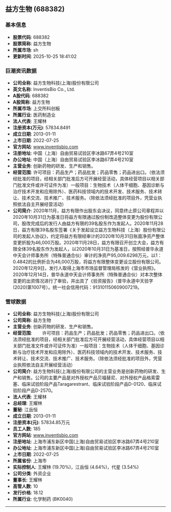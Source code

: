 ## 益方生物 (688382)

### 基本信息

- **股票代码**: 688382
- **股票简称**: 益方生物
- **所属市场**: sh
- **更新时间**: 2025-10-25 18:41:02

### 巨潮资讯数据

- **公司全称**: 益方生物科技(上海)股份有限公司
- **英文名称**: InventisBio Co., Ltd.
- **A股代码**: 688382
- **A股简称**: 益方生物
- **所属市场**: 上交所科创板
- **所属行业**: 医药制造业
- **法人代表**: 王耀林
- **注册资本(万元)**: 57834.8491
- **成立日期**: 2013-01-11
- **上市日期**: 2022-07-25
- **官方网站**: www.inventisbio.com
- **注册地址**: 中国（上海）自由贸易试验区李冰路67弄4号210室
- **办公地址**: 中国（上海）自由贸易试验区李冰路67弄4号210室
- **主营业务**: 创新药物的研发、生产和销售。
- **经营范围**: 许可项目：药品生产；药品批发；药品零售；药品进出口。（依法须经批准的项目，经相关部门批准后方可开展经营活动，具体经营项目以相关部门批准文件或许可证件为准）一般项目：生物技术（人体干细胞、基因诊断与治疗技术开发和应用除外）、医药科技领域内的技术开发、技术服务、技术转让、技术交流、技术推广、技术服务。（除依法须经批准的项目外，凭营业执照依法自主开展经营活动）
- **公司简介**: 2020年11月，益方有限作出股东会决议，同意终止原公司章程并以2020年10月31日为基准日将益方有限通过股份制改造整体变更为股份有限公司，股改完成后的发行人由益方有限的39名股东作为发起人。2020年11月28日，益方有限39名股东签署《关于发起设立益方生物科技（上海）股份有限公司的发起人协议》，约定将益方有限经审计的2020年10月31日账面净资产整体变更折股为46,000万股。2020年11月28日，益方有限召开创立大会，益方有限全体39名股东作为发起人，以2020年10月31日为基准日，按照经普华永道中天会计师事务所（特殊普通合伙）审计的净资产95,009.6298万元，以1：0.4842的比例折合为46,000万股，将益方有限整体变更设立股份有限公司。2020年12月9日，发行人取得上海市市场监督管理局核发的《营业执照》。2020年12月14日，普华永道中天会计师事务所（特殊普通合伙）对本次整体变更的出资情况进行了审验，并出具了《验资报告》（普华永道中天验字(2020)第1007号）。统一社会信用代码：913101150609007219。

### 雪球数据

- **公司全称**: 益方生物科技(上海)股份有限公司
- **公司简称**: 益方生物
- **主营业务**: 创新药物的研发、生产和销售。
- **经营范围**: 　　许可项目：药品生产；药品批发；药品零售；药品进出口。（依法须经批准的项目，经相关部门批准后方可开展经营活动，具体经营项目以相关部门批准文件或许可证件为准）一般项目：生物技术（人体干细胞、基因诊断与治疗技术开发和应用除外）、医药科技领域内的技术开发、技术服务、技术转让、技术交流、技术推广、技术服务。（除依法须经批准的项目外，凭营业执照依法自主开展经营活动）
- **公司简介**: 益方生物科技(上海)股份有限公司的主营业务是创新药物的研发、生产和销售。公司的主要产品是对外授权产品贝福替尼、对外授权产品格索雷塞、临床试验阶段产品Taragarestrant、临床试验阶段产品D-0120、临床试验阶段产品D-2570。
- **法人代表**: 王耀林
- **总经理**: 王耀林
- **董秘**: 江岳恒
- **成立日期**: 2013-01-11
- **注册资本(元)**: 57834.85万元
- **员工人数**: 185
- **官方网站**: www.inventisbio.com
- **注册地址**: 上海市浦东新区中国(上海)自由贸易试验区李冰路67弄4号210室
- **办公地址**: 上海市浦东新区中国(上海)自由贸易试验区李冰路67弄4号210室
- **上市日期**: 2022-07-25
- **所属省份**: 上海市
- **实际控制人**: 王耀林 (19.70%)，江岳恒 (4.64%)，代星 (3.54%)
- **公司分类**: 外资企业
- **董事长**: 王耀林
- **高管人数**: 10
- **发行价格**: 18.12
- **所属行业**: 化学制药 (BK0040)

---